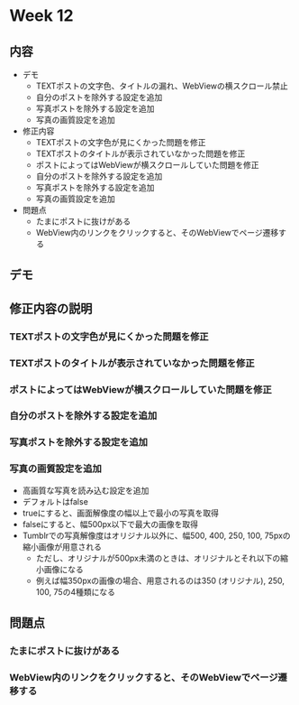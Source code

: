 # Week 12
## 内容
- デモ
    - TEXTポストの文字色、タイトルの漏れ、WebViewの横スクロール禁止
    - 自分のポストを除外する設定を追加
    - 写真ポストを除外する設定を追加
    - 写真の画質設定を追加
- 修正内容
    - TEXTポストの文字色が見にくかった問題を修正
    - TEXTポストのタイトルが表示されていなかった問題を修正
    - ポストによってはWebViewが横スクロールしていた問題を修正
    - 自分のポストを除外する設定を追加
    - 写真ポストを除外する設定を追加
    - 写真の画質設定を追加
- 問題点
    - たまにポストに抜けがある
    - WebView内のリンクをクリックすると、そのWebViewでページ遷移する
  

## デモ

## 修正内容の説明
### TEXTポストの文字色が見にくかった問題を修正

### TEXTポストのタイトルが表示されていなかった問題を修正

### ポストによってはWebViewが横スクロールしていた問題を修正

### 自分のポストを除外する設定を追加

### 写真ポストを除外する設定を追加

### 写真の画質設定を追加
- 高画質な写真を読み込む設定を追加
- デフォルトはfalse
- trueにすると、画面解像度の幅以上で最小の写真を取得
- falseにすると、幅500px以下で最大の画像を取得
- Tumblrでの写真解像度はオリジナル以外に、幅500, 400, 250, 100, 75pxの縮小画像が用意される
    - ただし、オリジナルが500px未満のときは、オリジナルとそれ以下の縮小画像になる
    - 例えば幅350pxの画像の場合、用意されるのは350 (オリジナル), 250, 100, 75の4種類になる

## 問題点
### たまにポストに抜けがある
### WebView内のリンクをクリックすると、そのWebViewでページ遷移する
